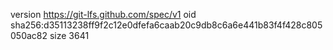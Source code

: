 version https://git-lfs.github.com/spec/v1
oid sha256:d35113238ff9f2c12e0dfefa6caab20c9db8c6a6e441b83f4f428c805050ac82
size 3641
